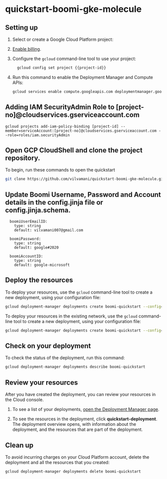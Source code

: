 # quickstart-boomi-gke-molecule

## Setting up

1. Select or create a Google Cloud Platform project:

    <walkthrough-project-setup></walkthrough-project-setup>

1. [Enable billing](https://support.google.com/cloud/answer/6293499#enable-billing).

1. Configure the `gcloud` command-line tool to use your project:

    ```sh
	  gcloud config set project {{project-id}}
    ```

1. Run this command to enable the Deployment Manager and Compute APIs:

    ```sh
    gcloud services enable compute.googleapis.com deploymentmanager.googleapis.com  
    ```

## Adding IAM SecurityAdmin Role to [project-no]@cloudservices.gserviceaccount.com

```
gcloud projects add-iam-policy-binding [project-id] --member=serviceAccount:[project-no]@cloudservices.gserviceaccount.com --role=roles/iam.securityAdmin
```

## Open GCP CloudShell and clone the project repository.

To begin, run these commands to open the quickstart

```sh
git clone https://github.com/vilvamani/quickstart-boomi-gke-molecule.git boomi_quickstart && cd boomi_quickstart
```

## Update Boomi Username, Password and Account details in the config.jinja file or config.jinja.schema.

```
  boomiUserEmailID:
    type: string
    default: vilvamani007@gmail.com

  boomiPassword:
    type: string
    default: google#2020

  boomiAccountID:
    type: string
    default: google-microsoft
```

## Deploy the resources

To deploy your resources, use the `gcloud` command-line tool to create a new
deployment, using your configuration file:

```sh
gcloud deployment-manager deployments create boomi-quickstart --config=test_data/config.yaml
```

To deploy your resources in the existing network, use the `gcloud` command-line tool to create a new
deployment, using your configuration file:

```sh
gcloud deployment-manager deployments create boomi-quickstart --config=test_data/config_existing_vpc.yaml
```

## Check on your deployment

To check the status of the deployment, run this command:

```sh
gcloud deployment-manager deployments describe boomi-quickstart
```

## Review your resources

After you have created the deployment, you can review your resources in the
Cloud console.

1. To see a list of your deployments,
    [open the Deployment Manager page](https://console.cloud.google.com/dm/deployments).

1. To see the resources in the deployment, click **quickstart-deployment**. The
   deployment overview opens, with information about the deployment, and the
   resources that are part of the deployment.

## Clean up

To avoid incurring charges on your Cloud Platform account, delete the deployment and
all the resources that you created:

```sh
gcloud deployment-manager deployments delete boomi-quickstart
```
